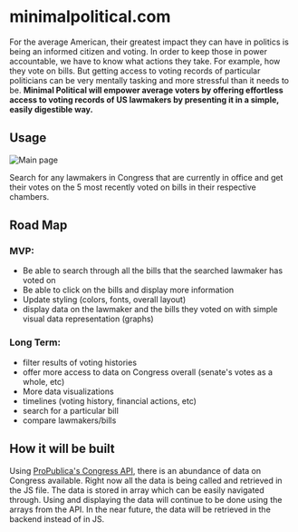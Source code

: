 # minimalpolitical.com

For the average American, their greatest impact they can have in politics is being an informed citizen and voting. In order to keep those in power accountable, we have to know what actions they take. For example, how they vote on bills. But getting access to voting records of particular politicians can be very mentally tasking and more stressful than it needs to be. **Minimal Political will empower average voters by offering effortless access to voting records of US lawmakers by presenting it in a simple, easily digestible way.** 

## Usage

![Main page](/screenshots/minimal_political_demo.gif)

Search for any lawmakers in Congress that are currently in office and get their votes on the 5 most recently voted on bills in their respective chambers. 

## Road Map

### MVP:
* Be able to search through all the bills that the searched lawmaker has voted on
* Be able to click on the bills and display more information
* Update styling (colors, fonts, overall layout)
* display data on the lawmaker and the bills they voted on with simple visual data representation (graphs)

### Long Term:
* filter results of voting histories
* offer more access to data on Congress overall (senate's votes as a whole, etc)
* More data visualizations
* timelines (voting history, financial actions, etc)
* search for a particular bill 
* compare lawmakers/bills

## How it will be built
Using [ProPublica's Congress API](https://projects.propublica.org/api-docs/congress-api/), there is an abundance of data on Congress available. Right now all the data is being called and retrieved in the JS file. The data is stored in array which can be easily navigated through. Using and displaying the data will continue to be done using the arrays from the API. In the near future, the data will be retrieved in the backend instead of in JS. 
